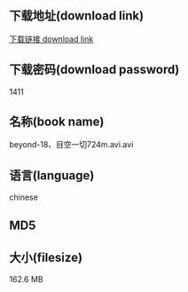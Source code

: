 ## 下载地址(download link)
[下载链接 download link](https://voluble-croquembouche-d321dc.netlify.app/?s=beyond-18%E3%80%81%E7%9B%AE%E7%A9%BA%E4%B8%80%E5%88%87724m.avi)

## 下载密码(download password)
1411

## 名称(book name)
beyond-18、目空一切724m.avi.avi

## 语言(language)
chinese

## MD5


## 大小(filesize)
162.6 MB
